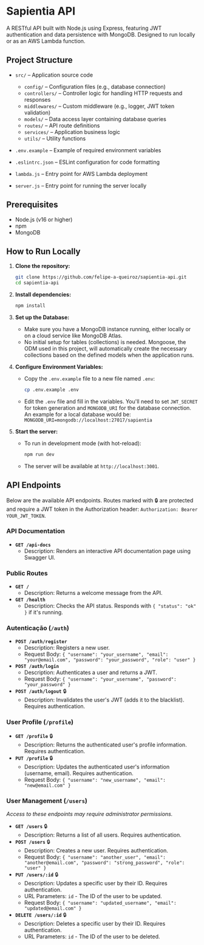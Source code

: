 # Sapientia API

A RESTful API built with Node.js using Express, featuring JWT authentication and data persistence with MongoDB. Designed to run locally or as an AWS Lambda function.

## Project Structure

* `src/` – Application source code

  * `config/` – Configuration files (e.g., database connection)
  * `controllers/` – Controller logic for handling HTTP requests and responses
  * `middlewares/` – Custom middleware (e.g., logger, JWT token validation)
  * `models/` – Data access layer containing database queries
  * `routes/` – API route definitions
  * `services/` – Application business logic
  * `utils/` – Utility functions
* `.env.example` – Example of required environment variables
* `.eslintrc.json` – ESLint configuration for code formatting
* `lambda.js` – Entry point for AWS Lambda deployment
* `server.js` – Entry point for running the server locally

## Prerequisites

* Node.js (v16 or higher)
* npm
* MongoDB

## How to Run Locally

1. **Clone the repository:**

   ```sh
   git clone https://github.com/felipe-a-queiroz/sapientia-api.git
   cd sapientia-api
   ```

2. **Install dependencies:**

   ```sh
   npm install
   ```

3. **Set up the Database:**

   * Make sure you have a MongoDB instance running, either locally or on a cloud service like MongoDB Atlas.
   * No initial setup for tables (collections) is needed. Mongoose, the ODM used in this project, will automatically create the necessary collections based on the defined models when the application runs.

4. **Configure Environment Variables:**

   * Copy the `.env.example` file to a new file named `.env`:

     ```sh
     cp .env.example .env
     ```
   * Edit the `.env` file and fill in the variables. You'll need to set `JWT_SECRET` for token generation and `MONGODB_URI` for the database connection. An example for a local database would be: `MONGODB_URI=mongodb://localhost:27017/sapientia`

5. **Start the server:**

   * To run in development mode (with hot-reload):

     ```sh
     npm run dev
     ```
   * The server will be available at `http://localhost:3001`.

## API Endpoints

Below are the available API endpoints. Routes marked with 🔒 are protected and require a JWT token in the Authorization header: `Authorization: Bearer YOUR_JWT_TOKEN`.

### API Documentation

-   **`GET /api-docs`**
    -   Description: Renders an interactive API documentation page using Swagger UI.

### Public Routes

-   **`GET /`**
    -   Description: Returns a welcome message from the API.
-   **`GET /health`**
    -   Description: Checks the API status. Responds with `{ "status": "ok" }` if it's running.

### Autenticação (`/auth`)

-   **`POST /auth/register`**
    -   Description: Registers a new user.
    -   Request Body: `{ "username": "your_username", "email": "your@email.com", "password": "your_password", "role": "user" }`
-   **`POST /auth/login`**
    -   Description: Authenticates a user and returns a JWT.
    -   Request Body: `{ "username": "your_username", "password": "your_password" }`
-   **`POST /auth/logout`** 🔒
    -   Description: Invalidates the user's JWT (adds it to the blacklist). Requires authentication.

### User Profile (`/profile`)

-   **`GET /profile`** 🔒
    -   Description: Returns the authenticated user's profile information. Requires authentication.
-   **`PUT /profile`** 🔒
    -   Description: Updates the authenticated user's information (username, email). Requires authentication.
    -   Request Body: `{ "username": "new_username", "email": "new@email.com" }`

### User Management (`/users`)

_Access to these endpoints may require administrator permissions._

-   **`GET /users`** 🔒
    -   Description: Returns a list of all users. Requires authentication.
-   **`POST /users`** 🔒
    -   Description: Creates a new user. Requires authentication.
    -   Request Body: `{ "username": "another_user", "email": "another@email.com", "password": "strong_password", "role": "user" }`
-   **`PUT /users/:id`** 🔒
    -   Description: Updates a specific user by their ID. Requires authentication.
    -   URL Parameters: `id` - The ID of the user to be updated.
    -   Request Body: `{ "username": "updated_username", "email": "updated@email.com" }`
-   **`DELETE /users/:id`** 🔒
    -   Description: Deletes a specific user by their ID. Requires authentication.
    -   URL Parameters: `id` - The ID of the user to be deleted.

